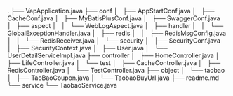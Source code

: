 .
├── VapApplication.java
├── conf
│   ├── AppStartConf.java
│   ├── CacheConf.java
│   ├── MyBatisPlusConf.java
│   ├── SwaggerConf.java
│   ├── aspect
│   │   └── WebLogAspect.java
│   ├── handler
│   │   └── GlobalExceptionHandler.java
│   ├── redis
│   │   ├── RedisMsgConfig.java
│   │   └── RedisReceiver.java
│   └── security
│       ├── SecurityConf.java
│       ├── SecurityContext.java
│       ├── User.java
│       └── UserDetailServiceImpl.java
├── controller
│   ├── HomeController.java
│   ├── LifeController.java
│   └── test
│       ├── CacheController.java
│       ├── RedisController.java
│       └── TestController.java
├── object
│   └── taobao
│       ├── TaoBaoCoupon.java
│       └── TaobaoBuyUrl.java
├── readme.md
└── service
    └── TaobaoService.java